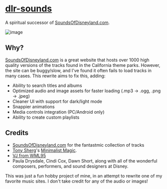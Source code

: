 # [dlr-sounds](https://cabalex.github.io/dlr-sounds)
 A spiritual successor of [SoundsOfDisneyland.com](http://soundsofdisneyland.com).
 
 ![image](https://user-images.githubusercontent.com/31020729/206691452-cc504ea4-4942-4011-906d-fb1847618403.png)


## Why?
[SoundsOfDisneyland.com](http://soundsofdisneyland.com) is a great website that hosts over 1000 high quality versions of the tracks found in the California theme parks. However, the site can be buggy/slow, and I've found it often fails to load tracks in many cases. This rewrite aims to fix this, adding:
- Ability to search titles and albums
- Optimized audio and image assets for faster loading (.mp3 -> .ogg, .png -> .jpeg)
- Cleaner UI with support for dark/light mode
- Snappier animations
- Media controls integration (PC/Android only)
- Ability to create custom playlists

## Credits
- [SoundsOfDisneyland.com](http://soundsofdisneyland.com) for the fantastmic collection of tracks
- [Tony Sherg](http://tshergdesign.com)'s [Minimalist Magic](https://www.facebook.com/minimalistmagic).
- [VJ from WML95](https://www.youtube.com/user/WhereMagicLives95/featured)
- Paula Drysdale, Cindi Cox, Dawn Short, along with all of the wonderful composers, performers, and sound designers at Disney.

This was just a fun hobby project of mine, in an attempt to rewrite one of my favorite music sites. I don't take credit for any of the audio or images!
